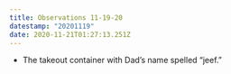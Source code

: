 ```yaml
---
title: Observations 11-19-20
datestamp: "20201119"
date: 2020-11-21T01:27:13.251Z
---
```

- The takeout container with Dad’s name spelled “jeef.”